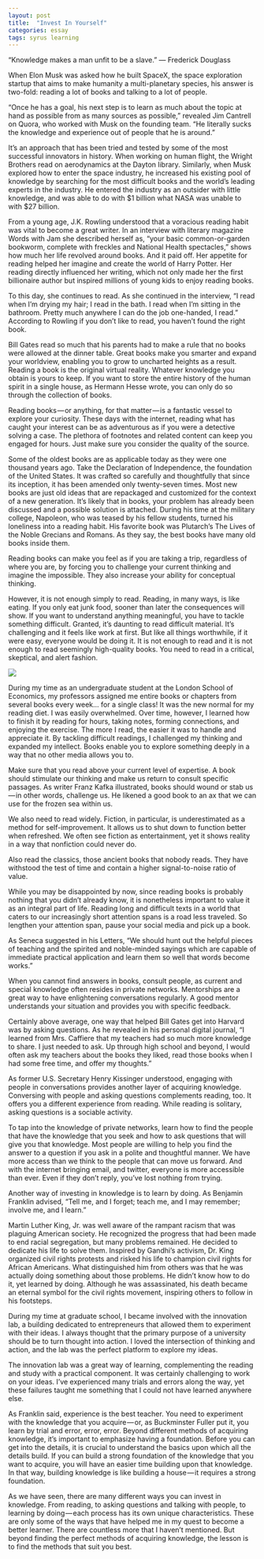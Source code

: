 ```yaml
---
layout: post
title:  "Invest In Yourself"
categories: essay
tags: syrus learning
---
```


“Knowledge makes a man unfit to be a slave.”
— Frederick Douglass

When Elon Musk was asked how he built SpaceX, the space exploration startup that aims to make humanity a multi-planetary species, his answer is two-fold: reading a lot of books and talking to a lot of people.

“Once he has a goal, his next step is to learn as much about the topic at hand as possible from as many sources as possible,” revealed Jim Cantrell on Quora, who worked with Musk on the founding team. “He literally sucks the knowledge and experience out of people that he is around.”

It’s an approach that has been tried and tested by some of the most successful innovators in history. When working on human flight, the Wright Brothers read on aerodynamics at the Dayton library. Similarly, when Musk explored how to enter the space industry, he increased his existing pool of knowledge by searching for the most difficult books and the world’s leading experts in the industry. He entered the industry as an outsider with little knowledge, and was able to do with $1 billion what NASA was unable to with $27 billion.

From a young age, J.K. Rowling understood that a voracious reading habit was vital to become a great writer. In an interview with literary magazine Words with Jam she described herself as, “your basic common-or-garden bookworm, complete with freckles and National Health spectacles,” shows how much her life revolved around books. And it paid off. Her appetite for reading helped her imagine and create the world of Harry Potter. Her reading directly influenced her writing, which not only made her the first billionaire author but inspired millions of young kids to enjoy reading books.

To this day, she continues to read. As she continued in the interview, “I read when I’m drying my hair; I read in the bath. I read when I’m sitting in the bathroom. Pretty much anywhere I can do the job one-handed, I read.” According to Rowling if you don’t like to read, you haven’t found the right book.

Bill Gates read so much that his parents had to make a rule that no books were allowed at the dinner table. Great books make you smarter and expand your worldview, enabling you to grow to uncharted heights as a result. Reading a book is the original virtual reality. Whatever knowledge you obtain is yours to keep. If you want to store the entire history of the human spirit in a single house, as Hermann Hesse wrote, you can only do so through the collection of books.

Reading books — or anything, for that matter — is a fantastic vessel to explore your curiosity. These days with the internet, reading what has caught your interest can be as adventurous as if you were a detective solving a case. The plethora of footnotes and related content can keep you engaged for hours. Just make sure you consider the quality of the source.

Some of the oldest books are as applicable today as they were one thousand years ago. Take the Declaration of Independence, the foundation of the United States. It was crafted so carefully and thoughtfully that since its inception, it has been amended only twenty-seven times. Most new books are just old ideas that are repackaged and customized for the context of a new generation. It’s likely that in books, your problem has already been discussed and a possible solution is attached. During his time at the military college, Napoleon, who was teased by his fellow students, turned his loneliness into a reading habit. His favorite book was Plutarch’s The Lives of the Noble Grecians and Romans. As they say, the best books have many old books inside them.

Reading books can make you feel as if you are taking a trip, regardless of where you are, by forcing you to challenge your current thinking and imagine the impossible. They also increase your ability for conceptual thinking.

However, it is not enough simply to read. Reading, in many ways, is like eating. If you only eat junk food, sooner than later the consequences will show. If you want to understand anything meaningful, you have to tackle something difficult. Granted, it’s daunting to read difficult material. It’s challenging and it feels like work at first. But like all things worthwhile, if it were easy, everyone would be doing it. It is not enough to read and it is not enough to read seemingly high-quality books. You need to read in a critical, skeptical, and alert fashion.

<img src="http://note.link.com.de/media/invest-self.jpg" />

During my time as an undergraduate student at the London School of Economics, my professors assigned me entire books or chapters from several books every week… for a single class! It was the new normal for my reading diet. I was easily overwhelmed. Over time, however, I learned how to finish it by reading for hours, taking notes, forming connections, and enjoying the exercise. The more I read, the easier it was to handle and appreciate it. By tackling difficult readings, I challenged my thinking and expanded my intellect. Books enable you to explore something deeply in a way that no other media allows you to.

Make sure that you read above your current level of expertise. A book should stimulate our thinking and make us return to consult specific passages. As writer Franz Kafka illustrated, books should wound or stab us — in other words, challenge us. He likened a good book to an ax that we can use for the frozen sea within us.

We also need to read widely. Fiction, in particular, is underestimated as a method for self-improvement. It allows us to shut down to function better when refreshed. We often see fiction as entertainment, yet it shows reality in a way that nonfiction could never do.

Also read the classics, those ancient books that nobody reads. They have withstood the test of time and contain a higher signal-to-noise ratio of value.

While you may be disappointed by now, since reading books is probably nothing that you didn’t already know, it is nonetheless important to value it as an integral part of life. Reading long and difficult texts in a world that caters to our increasingly short attention spans is a road less traveled. So lengthen your attention span, pause your social media and pick up a book.

As Seneca suggested in his Letters, “We should hunt out the helpful pieces of teaching and the spirited and noble-minded sayings which are capable of immediate practical application and learn them so well that words become works.”

When you cannot find answers in books, consult people, as current and special knowledge often resides in private networks. Mentorships are a great way to have enlightening conversations regularly. A good mentor understands your situation and provides you with specific feedback.

Certainly above average, one way that helped Bill Gates get into Harvard was by asking questions. As he revealed in his personal digital journal, “I learned from Mrs. Caffiere that my teachers had so much more knowledge to share. I just needed to ask. Up through high school and beyond, I would often ask my teachers about the books they liked, read those books when I had some free time, and offer my thoughts.”

As former U.S. Secretary Henry Kissinger understood, engaging with people in conversations provides another layer of acquiring knowledge. Conversing with people and asking questions complements reading, too. It offers you a different experience from reading. While reading is solitary, asking questions is a sociable activity.

To tap into the knowledge of private networks, learn how to find the people that have the knowledge that you seek and how to ask questions that will give you that knowledge. Most people are willing to help you find the answer to a question if you ask in a polite and thoughtful manner. We have more access than we think to the people that can move us forward. And with the internet bringing email, and twitter, everyone is more accessible than ever. Even if they don’t reply, you’ve lost nothing from trying.

Another way of investing in knowledge is to learn by doing. As Benjamin Franklin advised, “Tell me, and I forget; teach me, and I may remember; involve me, and I learn.”

Martin Luther King, Jr. was well aware of the rampant racism that was plaguing American society. He recognized the progress that had been made to end racial segregation, but many problems remained. He decided to dedicate his life to solve them. Inspired by Gandhi’s activism, Dr. King organized civil rights protests and risked his life to champion civil rights for African Americans. What distinguished him from others was that he was actually doing something about those problems. He didn’t know how to do it, yet learned by doing. Although he was assassinated, his death became an eternal symbol for the civil rights movement, inspiring others to follow in his footsteps.

During my time at graduate school, I became involved with the innovation lab, a building dedicated to entrepreneurs that allowed them to experiment with their ideas. I always thought that the primary purpose of a university should be to turn thought into action. I loved the intersection of thinking and action, and the lab was the perfect platform to explore my ideas.

The innovation lab was a great way of learning, complementing the reading and study with a practical component. It was certainly challenging to work on your ideas. I’ve experienced many trials and errors along the way, yet these failures taught me something that I could not have learned anywhere else.

As Franklin said, experience is the best teacher. You need to experiment with the knowledge that you acquire — or, as Buckminster Fuller put it, you learn by trial and error, error, error. Beyond different methods of acquiring knowledge, it’s important to emphasize having a foundation. Before you can get into the details, it is crucial to understand the basics upon which all the details build. If you can build a strong foundation of the knowledge that you want to acquire, you will have an easier time building upon that knowledge. In that way, building knowledge is like building a house — it requires a strong foundation.

As we have seen, there are many different ways you can invest in knowledge. From reading, to asking questions and talking with people, to learning by doing — each process has its own unique characteristics. These are only some of the ways that have helped me in my quest to become a better learner. There are countless more that I haven’t mentioned. But beyond finding the perfect methods of acquiring knowledge, the lesson is to find the methods that suit you best.